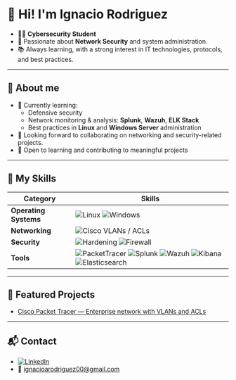 # 👋 Hi! I'm Ignacio Rodriguez

- 🧑‍🎓 **Cybersecurity Student**
- 🔐 Passionate about **Network Security** and system administration.
- 📚 Always learning, with a strong interest in IT technologies, protocols, and best practices.

---

## 🔷 About me

- 🌱 Currently learning:
  - Defensive security
  - Network monitoring & analysis: **Splunk**, **Wazuh**, **ELK Stack**
  - Best practices in **Linux** and **Windows Server** administration
- 🤝 Looking forward to collaborating on networking and security-related projects.
- 🚀 Open to learning and contributing to meaningful projects

---

## 💼 My Skills

| Category            | Skills                                      |
|---------------------|---------------------------------------------|
| **Operating Systems** | ![Linux](https://img.shields.io/badge/Linux-FCC624?logo=linux&logoColor=black) ![Windows](https://img.shields.io/badge/Windows-0078D6?logo=windows&logoColor=white) |
| **Networking**        | ![Cisco](https://img.shields.io/badge/Cisco-1BA0D7?logo=cisco&logoColor=white) VLANs / ACLs |
| **Security**          | ![Hardening](https://img.shields.io/badge/Hardening-blue) ![Firewall](https://img.shields.io/badge/Firewall-red) |
| **Tools**             | ![PacketTracer](https://img.shields.io/badge/PacketTracer-1BA0D7?logo=cisco&logoColor=white) ![Splunk](https://img.shields.io/badge/Splunk-000000?logo=splunk&logoColor=white) ![Wazuh](https://img.shields.io/badge/Wazuh-005EB8?logo=wazuh&logoColor=white) ![Kibana](https://img.shields.io/badge/Kibana-005571?logo=kibana&logoColor=white) ![Elasticsearch](https://img.shields.io/badge/Elasticsearch-005571?logo=elasticsearch&logoColor=white) |

---

## 🌟 Featured Projects

- [Cisco Packet Tracer — Enterprise network with VLANs and ACLs](https://github.com/irodriguez00/cisco-packet-tracer-vlan-acl)

---

## 📬 Contact

- [![LinkedIn](https://img.shields.io/badge/LinkedIn-0077B5?logo=linkedin&logoColor=white)](https://www.linkedin.com/in/ignacio-rodriguez00/)  
- 📧 ignacioarodriguez00@gmail.com
